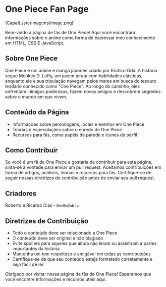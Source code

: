 # One Piece Fan Page

(Capa)[./src/imagens/image.png]

Bem-vindo à página de fãs de One Piece! Aqui você encontrará informações sobre o anime como forma de expressar meu conhecimento em HTML, CSS E JavaScript.

## Sobre One Piece

One Piece é um anime e mangá japonês criado por Eiichiro Oda. A história segue Monkey D. Luffy, um jovem pirata com habilidades elásticas, enquanto ele e sua tripulação navegam pelos mares em busca do tesouro lendário conhecido como "One Piece". Ao longo do caminho, eles enfrentam inimigos poderosos, fazem novos amigos e descobrem segredos sobre o mundo em que vivem.

## Conteúdo da Página


- Informações sobre personagens, locais e eventos em One Piece
- Teorias e especulações sobre o enredo de One Piece
- Recursos para fãs, como papéis de parede e ícones de perfil

## Como Contribuir

Se você é um fã de One Piece e gostaria de contribuir para esta página, sinta-se à vontade para enviar um pull request. Aceitamos contribuições em forma de artigos, análises, teorias e recursos para fãs. Certifique-se de seguir nossas diretrizes de contribuição antes de enviar seu pull request.

## Criadores
Roberto e Ricardo Dias - `DevEmDobro`

## Diretrizes de Contribuição

- Todo o conteúdo deve ser relacionado a One Piece
- O conteúdo deve ser original e não plagiado
- Evite spoilers para aqueles que ainda não leram ou assistiram a partes importantes da história
- Mantenha um tom respeitoso e amigável em todas as contribuições
- Certifique-se de que seu conteúdo esteja formatado corretamente e seja fácil de ler

Obrigado por visitar nossa página de fãs de One Piece! Esperamos que você encontre informações e recursos úteis aqui.
